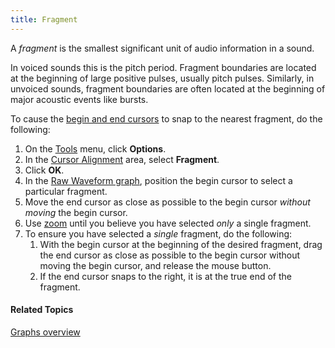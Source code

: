 ```yaml
---
title: Fragment
---
```


A *fragment* is the smallest significant unit of audio information in a sound.

In voiced sounds this is the pitch period. Fragment boundaries are located at the beginning of large positive pulses, usually pitch pulses. Similarly, in unvoiced sounds, fragment boundaries are often located at the beginning of major acoustic events like bursts.

To cause the [begin and end cursors](begin-end-cursors) to snap to the nearest fragment, do the following:

1. On the [Tools](../tools/overview) menu, click **Options**.
1. In the [Cursor Alignment](cursor-alignment) area, select **Fragment**.
1. Click **OK**.
1. In the [Raw Waveform graph](types/raw-waveform), position the begin cursor to select a particular fragment.
1. Move the end cursor as close as possible to the begin cursor *without moving* the begin cursor.
1. Use [zoom](zoom) until you believe you have selected *only* a single fragment.
1. To ensure you have selected a *single* fragment, do the following:
   1. With the begin cursor at the beginning of the desired fragment, drag the end cursor as close as possible to the begin cursor without moving the begin cursor, and release the mouse button.
   1. If the end cursor snaps to the right, it is at the true end of the fragment.

#### **Related Topics**
[Graphs overview](overview)
